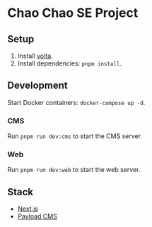 # Chao Chao SE Project

## Setup

1. Install [volta](https://volta.sh/).
2. Install dependencies: `pnpm install`.

## Development

Start Docker containers: `docker-compose up -d`.

### CMS

Run `pnpm run dev:cms` to start the CMS server.

### Web

Run `pnpm run dev:web` to start the web server.


## Stack

- [Next.js](https://nextjs.org/)
- [Payload CMS](https://payloadcms.com/)
